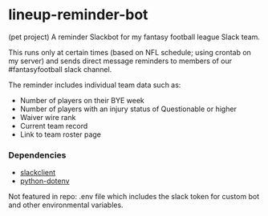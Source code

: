 # lineup-reminder-bot
(pet project)
A reminder Slackbot for my fantasy football league Slack team.

This runs only at certain times (based on NFL schedule; using crontab on my server) and sends direct message reminders to members of our #fantasyfootball slack channel. 

The reminder includes individual team data such as:
* Number of players on their BYE week
* Number of players with an injury status of Questionable or higher
* Waiver wire rank
* Current team record
* Link to team roster page

### Dependencies
* [slackclient](https://github.com/slackapi/python-slackclient)
* [python-dotenv](https://github.com/theskumar/python-dotenv)

Not featured in repo: .env file which includes the slack token for custom bot and other environmental variables.


